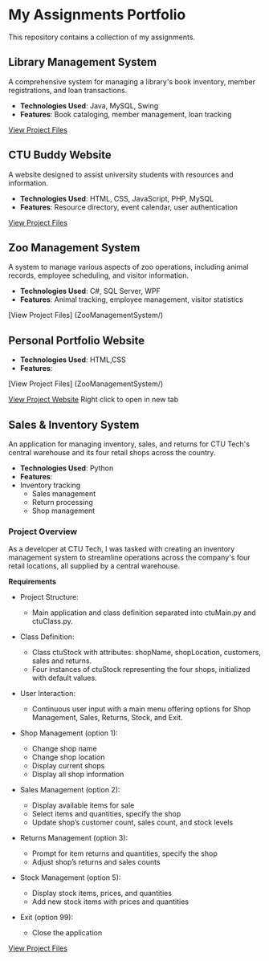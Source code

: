 # My Assignments Portfolio
This repository contains a collection of my assignments.

## Library Management System
A comprehensive system for managing a library's book inventory, member registrations, and loan transactions.
- **Technologies Used**: Java, MySQL, Swing
- **Features**: Book cataloging, member management, loan tracking

[View Project Files](LibraryManagementSystem/)

## CTU Buddy Website
A website designed to assist university students with resources and information.
- **Technologies Used**: HTML, CSS, JavaScript, PHP, MySQL
- **Features**: Resource directory, event calendar, user authentication

[View Project Files](CTU-Buddy/)

## Zoo Management System
A system to manage various aspects of zoo operations, including animal records, employee scheduling, and visitor information.
- **Technologies Used**: C#, SQL Server, WPF
- **Features**: Animal tracking, employee management, visitor statistics

[View Project Files] (ZooManagementSystem/)

## Personal Portfolio Website

- **Technologies Used**: HTML,CSS
- **Features**:

[View Project Files] (ZooManagementSystem/)

[View Project Website](http://simone-portfolio.infinityfreeapp.com/?i=1) Right click to open in new tab

## Sales & Inventory System
An application for managing inventory, sales, and returns for CTU Tech's central warehouse and its four retail shops across the country.

- **Technologies Used**: Python
- **Features**:
- Inventory tracking
  * Sales management
  * Return processing
  * Shop management

### Project Overview    
As a developer at CTU Tech, I was tasked with creating an inventory management system to streamline operations across the company's four retail locations, all supplied by a central warehouse.

**Requirements** 
- Project Structure:
   * Main application and class definition separated into ctuMain.py and ctuClass.py.
     
- Class Definition:
   * Class ctuStock with attributes: shopName, shopLocation, customers, sales and returns.
   * Four instances of ctuStock representing the four shops, initialized with default values.

- User Interaction:
   * Continuous user input with a main menu offering options for Shop Management, Sales, Returns, Stock, and Exit.

- Shop Management (option 1):
   * Change shop name
   * Change shop location
   * Display current shops
   * Display all shop information

- Sales Management (option 2):
   * Display available items for sale
   * Select items and quantities, specify the shop
   * Update shop’s customer count, sales count, and stock levels

- Returns Management (option 3):
   * Prompt for item returns and quantities, specify the shop
   * Adjust shop’s returns and sales counts

- Stock Management (option 5):
   * Display stock items, prices, and quantities
   * Add new stock items with prices and quantities

- Exit (option 99):
   * Close the application

[View Project Files](Sales&InventorySystem/)
